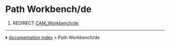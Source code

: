 # Path Workbench/de
1.  REDIRECT [CAM_Workbench/de](CAM_Workbench/de.md)



---
⏵ [documentation index](../README.md) > Path Workbench/de
